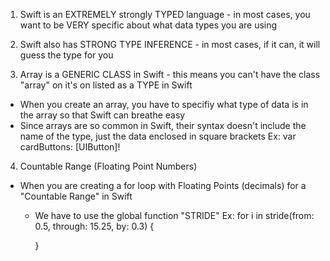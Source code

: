 <!-- Data Types in Swift --> 

1. Swift is an EXTREMELY strongly TYPED language - in most cases, you want to be VERY specific about what data types you are using 

2. Swift also has STRONG TYPE INFERENCE - in most cases, if it can, it will guess the type for you 

3. Array is a GENERIC CLASS in Swift - this means you can't have the class "array" on it's on listed as a TYPE in Swift 
  - When you create an array, you have to specifiy what type of data is in the array so that Swift can breathe easy 
  - Since arrays are so common in Swift, their syntax doesn't include the name of the type, just the data enclosed in square brackets
      Ex: var cardButtons: [UIButton]!
      
4. Countable Range (Floating Point Numbers)
  - When you are creating a for loop with Floating Points (decimals) for a "Countable Range" in Swift 
    - We have to use the global function "STRIDE" 
      Ex: for i in stride(from: 0.5, through: 15.25, by: 0.3) {
        
      }